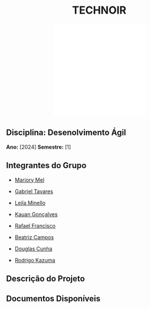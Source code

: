 <div align="center">
  <h1>TECHNOIR</h1>
  <img src="techNoirLogoWhite.png" alt="Logo do Grupo">
</div>


## Disciplina: Desenolvimento Ágil
**Ano:** [2024] **Semestre:** [1]

## Integrantes do Grupo

- [Marjory Mel](https://github.com/MarjoryMel)

- [Gabriel Tavares]()

- [Leila Minello]()

- [Kauan Gonçalves]()

- [Rafael Francisco]()

- [Beatriz Campos]()

- [Douglas Cunha]()

- [Rodrigo Kazuma]()

## Descrição do Projeto



## Documentos Disponíveis
